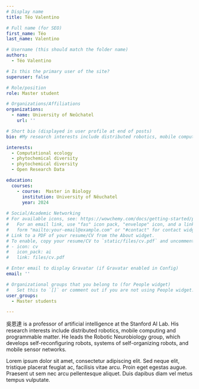 ```yaml
---
# Display name
title: Téo Valentino 

# Full name (for SEO)
first_name: Téo
last_name: Valentino

# Username (this should match the folder name)
authors:
  - Téo Valentino

# Is this the primary user of the site?
superuser: false

# Role/position
role: Master student

# Organizations/Affiliations
organizations:
  - name: University of Neûchatel
    url: ''

# Short bio (displayed in user profile at end of posts)
bio: #My research interests include distributed robotics, mobile computing and programmable matter.

interests:
  - Computational ecology
  - phytochemical diversity
  - phytochemical diversity
  - Open Research Data

education:
  courses:
    - course:  Master in Biology
      institution: University of Nêuchatel
      year: 2024
  
# Social/Academic Networking
# For available icons, see: https://wowchemy.com/docs/getting-started/page-builder/#icons
#   For an email link, use "fas" icon pack, "envelope" icon, and a link in the
#   form "mailto:your-email@example.com" or "#contact" for contact widget.
# Link to a PDF of your resume/CV from the About widget.
# To enable, copy your resume/CV to `static/files/cv.pdf` and uncomment the lines below.
# - icon: cv
#   icon_pack: ai
#   link: files/cv.pdf

# Enter email to display Gravatar (if Gravatar enabled in Config)
email: ''

# Organizational groups that you belong to (for People widget)
#   Set this to `[]` or comment out if you are not using People widget.
user_groups:
  - Master students

---
```


吳恩達 is a professor of artificial intelligence at the Stanford AI Lab. His research interests include distributed robotics, mobile computing and programmable matter. He leads the Robotic Neurobiology group, which develops self-reconfiguring robots, systems of self-organizing robots, and mobile sensor networks.

Lorem ipsum dolor sit amet, consectetur adipiscing elit. Sed neque elit, tristique placerat feugiat ac, facilisis vitae arcu. Proin eget egestas augue. Praesent ut sem nec arcu pellentesque aliquet. Duis dapibus diam vel metus tempus vulputate.
